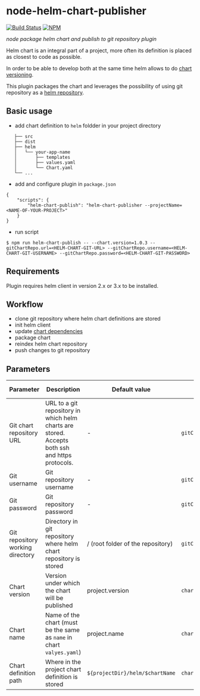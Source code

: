 # node-helm-chart-publisher
[![Build Status](https://travis-ci.org/r-d-kmd/node-helm-chart-publisher.svg?branch=main)](https://travis-ci.org/r-d-kmd/node-helm-chart-publisher)
[![NPM](https://nodei.co/npm/helm-chart-publisher.png?mini=true)](https://npmjs.org/package/helm-chart-publisher)

_node package helm chart and publish to git repository plugin_ 

Helm chart is an integral part of a project, more often its definition is placed as closest to code as possible. 

In order to be able to develop both at the same time helm allows to do [chart versioning](https://v2.helm.sh/docs/developing_charts/#charts-and-versioning).

This plugin packages the chart and leverages the possibility of using git repository as a [helm repository](https://helm.sh/docs/topics/chart_repository/). 

## Basic usage

- add chart definition to `helm` foldder in your project directory 

```.
   ├── src                    
   ├── dist                    
   ├── helm                    
   │   └── your-app-name
   │       ├── templates
   │       ├── values.yaml
   │       └── Chart.yaml
   └── ...
```
- add and configure plugin in `package.json`
```
{
    "scripts": {
        "helm-chart-publish": "helm-chart-publisher --projectName=<NAME-OF-YOUR-PROJECT>"
    }
}
```
- run script
```
$ npm run helm-chart-publish -- --chart.version=1.0.3 --gitChartRepo.url=<HELM-CHART-GIT-URL> --gitChartRepo.username=<HELM-CHART-GIT-USERNAME> --gitChartRepo.password=<HELM-CHART-GIT-PASSWORD>

```

## Requirements

Plugin requires helm client in version 2.x or 3.x to be installed.

## Workflow

- clone git repository where helm chart definitions are stored
- init helm client
- update [chart dependencies](https://helm.sh/docs/helm/helm_dependency/)
- package chart
- reindex helm chart repository
- push changes to git repository 

## Parameters


Parameter | Description | Default value |  Flag | Environment variable | package.json config property 
--------- | ----------- | ------------- | ----- | -------------------- | ---------------------
Git chart repository URL | URL to a git repository in which helm charts are stored. Accepts both ssh and https protocols. | - | `gitChartRepo.url` | - | `helm-chart-publish.gitChartRepoUrl`
Git username | Git repository username | - | `gitChartRepo.username` | `HELM_CHART_PUBLISH_GIT_REPO_USERNAME` | `helm-chart-publish.gitUsername`
Git password | Git repository password | - | `gitChartRepo.password` | `HELM_CHART_PUBLISH_GIT_REPO_PASSWORD` | -
Git repository working directory | Directory in git repository where helm chart repository is stored | / (root folder of the repository) | `gitChartRepo.workDir` | - | `helm-chart-publish.gitChartRepoWorkDir`
Chart version | Version under which the chart will be published | project.version |  `chart.version` | - | -
Chart name | Name of the chart (must be the same as `name` in chart `valyes.yaml`) | project.name |  `chart.name` | - | `helm-chart-publish.chartName`
Chart definition path | Where in the project chart definition is stored | `${projectDir}/helm/$chartName` | `chart.definitionPath` | - | `helm-chart-publish.chartDefinitionPath`
